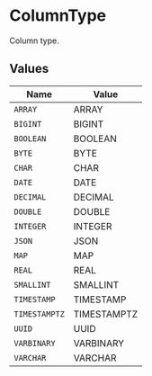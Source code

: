 # ColumnType

Column type.


## Values

| Name          | Value         |
| ------------- | ------------- |
| `ARRAY`       | ARRAY         |
| `BIGINT`      | BIGINT        |
| `BOOLEAN`     | BOOLEAN       |
| `BYTE`        | BYTE          |
| `CHAR`        | CHAR          |
| `DATE`        | DATE          |
| `DECIMAL`     | DECIMAL       |
| `DOUBLE`      | DOUBLE        |
| `INTEGER`     | INTEGER       |
| `JSON`        | JSON          |
| `MAP`         | MAP           |
| `REAL`        | REAL          |
| `SMALLINT`    | SMALLINT      |
| `TIMESTAMP`   | TIMESTAMP     |
| `TIMESTAMPTZ` | TIMESTAMPTZ   |
| `UUID`        | UUID          |
| `VARBINARY`   | VARBINARY     |
| `VARCHAR`     | VARCHAR       |